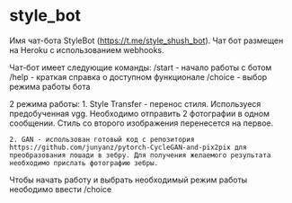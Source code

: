 # style_bot
Имя чат-бота StyleBot (https://t.me/style_shush_bot). Чат бот размещен на Heroku с использованием webhooks.

Чат-бот имеет следующие команды: 
/start - начало работы с ботом
/help - краткая справка о доступном функционале
/choice - выбор режима работы бота

2 режима работы: 
	1. Style Transfer - перенос стиля. Используеся предобученная vgg. Необходимо отправить 2 фотографии в одном сообщении. Стиль со второго изображения перенесется на первое. 
	
	2. GAN - использован готовый код с репозитория https://github.com/junyanz/pytorch-CycleGAN-and-pix2pix для преобразования лошади в зебру. Для получения желаемого результата необходимо прислать фотографию зебры. 

Чтобы начать работу и выбрать необходимый режим работы неободимо ввести /choice

